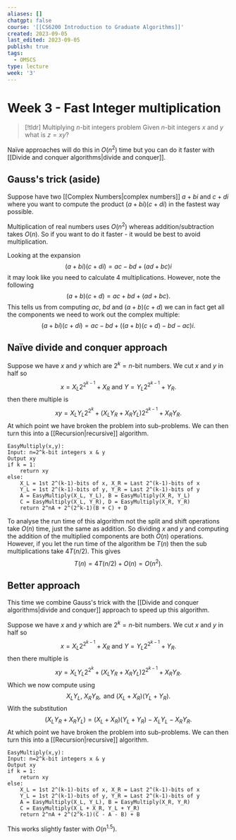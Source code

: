 ```yaml
---
aliases: []
chatgpt: false
course: '[[CS6200 Introduction to Graduate Algorithms]]'
created: 2023-09-05
last_edited: 2023-09-05
publish: true
tags:
  - OMSCS
type: lecture
week: '3'
---
```

# Week 3 - Fast Integer multiplication

> [!tldr] Multiplying $n$-bit integers problem
> Given $n$-bit integers $x$ and $y$ what is $z = xy$?

Naïve approaches will do this in $O(n^2)$ time but you can do it faster with [[Divide and conquer algorithms|divide and conquer]].

## Gauss's trick (aside)

Suppose have two [[Complex Numbers|complex numbers]] $a + bi$ and $c + di$ where you want to compute the product $(a + bi)(c + di)$ in the fastest way possible.

Multiplication of real numbers uses $O(n^2)$ whereas addition/subtraction takes $O(n)$. So if you want to do it faster - it would be best to avoid multiplication.

Looking at the expansion
$$(a + bi)(c + di) = ac - bd + (ad + bc)i$$
it may look like you need to calculate 4 multiplications. However, note the following
$$(a + b)(c + d) = ac + bd + (ad + bc).$$
This tells us from computing $ac$, $bd$ and $(a+b)(c+d)$ we can in fact get all the components we need to work out the complex multiple:
$$(a + bi)(c + di) = ac - bd + ((a + b)(c+d) - bd - ac)i.$$

## Naïve divide and conquer approach

Suppose we have $x$ and $y$ which are $2^k=n$-bit numbers. We cut $x$ and $y$ in half so
$$x = X_L2^{2^{k-1}} + X_R \mbox{ and } Y = Y_L2^{2^{k-1}} + Y_R.$$
then there multiple is
$$xy = X_LY_L2^{2^k} + (X_LY_R + X_RY_L)2^{2^{k-1}} + X_RY_R.$$
At which point we have broken the problem into sub-problems. We can then turn this into a [[Recursion|recursive]] algorithm.

```pseudo
EasyMultiply(x,y):
Input: n=2^k-bit integers x & y
Output xy
if k = 1:
	return xy
else:
	X_L = 1st 2^(k-1)-bits of x, X_R = Last 2^(k-1)-bits of x
	Y_L = 1st 2^(k-1)-bits of y, Y_R = Last 2^(k-1)-bits of y
	A = EasyMultiply(X_L, Y_L), B = EasyMultiply(X_R, Y_L)
	C = EasyMultiply(X_L, Y_R), D = EasyMultiply(X_R, Y_R)
	return 2^nA + 2^(2^k-1)(B + C) + D
```

To analyse the run time of this algorithm not the split and shift operations take $O(n)$ time, just the same as addition. So dividing $x$ and $y$ and computing the addition of the multiplied components are both $O(n)$ operations. However, if you let the run time of the algorithm be $T(n)$ then the sub multiplications take $4T(n/2)$. This gives
$$T(n) = 4 T(n/2) + O(n) = O(n^2).$$

## Better approach

This time we combine Gauss's trick with the [[Divide and conquer algorithms|divide and conquer]] approach to speed up this algorithm.

Suppose we have $x$ and $y$ which are $2^k=n$-bit numbers. We cut $x$ and $y$ in half so
$$x = X_L2^{2^{k-1}} + X_R \mbox{ and } Y = Y_L2^{2^{k-1}} + Y_R.$$
then there multiple is
$$xy = X_LY_L2^{2^k} + (X_LY_R + X_RY_L)2^{2^{k-1}} + X_RY_R.$$
Which we now compute using
$$X_LY_L, \  X_RY_R, \mbox{ and } (X_L + X_R)(Y_L + Y_R).$$
With the substitution
$$(X_LY_R + X_RY_L) = (X_L + X_R)(Y_L + Y_R) - X_LY_L -  X_RY_R.$$
At which point we have broken the problem into sub-problems. We can then turn this into a [[Recursion|recursive]] algorithm.

```pseudo
EasyMultiply(x,y):
Input: n=2^k-bit integers x & y
Output xy
if k = 1:
	return xy
else:
	X_L = 1st 2^(k-1)-bits of x, X_R = Last 2^(k-1)-bits of x
	Y_L = 1st 2^(k-1)-bits of y, Y_R = Last 2^(k-1)-bits of y
	A = EasyMultiply(X_L, Y_L), B = EasyMultiply(X_R, Y_R)
	C = EasyMultiply(X_L + X_R, Y_L + Y_R)
	return 2^nA + 2^(2^k-1)(C - A - B) + B
```

This works slightly faster with $O(n^{1.5})$.

